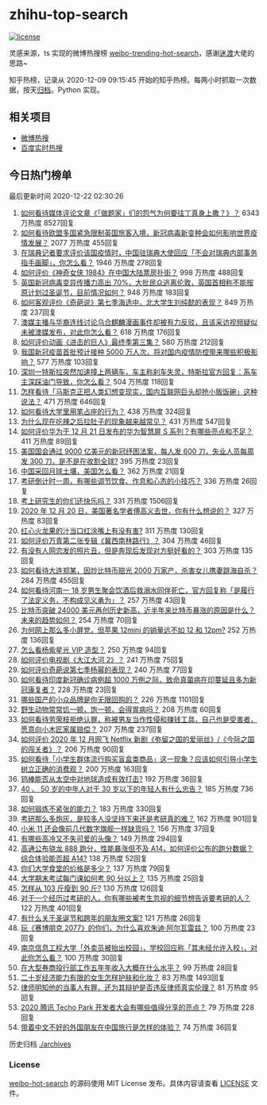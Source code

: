 # zhihu-top-search

[![license](https://img.shields.io/github/license/Arrackisarookie/zhihu-top-search)](https://github.com/Arrackisarookie/zhihu-top-search/blob/master/LICENSE)

灵感来源，ts 实现的微博热搜榜 [weibo-trending-hot-search](https://github.com/justjavac/weibo-trending-hot-search)，感谢[迷渡](https://github.com/justjavac)大佬的思路~

知乎热榜，记录从 2020-12-09 09:15:45 开始的知乎热榜。每两小时抓取一次数据，按天[归档](./archives)。Python 实现。

## 相关项目
+ [微博热搜](https://github.com/Arrackisarookie/weibo-hot-search)
+ [百度实时热搜](https://github.com/Arrackisarookie/baidu-hot-search)

## 今日热门榜单

<!-- Rank Begin -->

最后更新时间 2020-12-22 02:30:26

1. [如何看待媒体评论文章《「做题家」们的怨气为何要往丁真身上撒？》？](https://www.zhihu.com/question/435706809) 6343 万热度 8527回复
1. [如何看待欧盟多国紧急限制英国旅客入境，新冠病毒新变种会如何影响世界疫情发展？](https://www.zhihu.com/question/435784567) 2077 万热度 455回复
1. [在瑞典记者要求评价该国疫情时，中国驻瑞典大使回应「不会对瑞典内部事务指手画脚」，你怎么看？](https://www.zhihu.com/question/435784082) 1946 万热度 278回复
1. [如何评价《神奇女侠 1984》在中国大陆票房扑街？](https://www.zhihu.com/question/435654866) 998 万热度 488回复
1. [英国新冠病毒变异传播力高出 70%，大批民众逃离伦敦，英国首相称不能按原计划过圣诞节，目前情况如何？](https://www.zhihu.com/question/435677444) 948 万热度 183回复
1. [如何客观评价《奇葩说》第七季海选中，北大学生刘纯懿的表现？](https://www.zhihu.com/question/435351110) 849 万热度 237回复
1. [澳媒主播与华裔连线讨论乌合麒麟漫画事件却被有力反驳，且该采访视频疑似未被澳媒发布，对此你怎么看？](https://www.zhihu.com/question/435705927) 618 万热度 176回复
1. [如何评价动画《进击的巨人》最终季第三集？](https://www.zhihu.com/question/435720752) 580 万热度 212回复
1. [我国新冠疫苗首批预计接种 5000 万人次，将对国内疫情防控带来哪些积极影响？](https://www.zhihu.com/question/435798158) 577 万热度 103回复
1. [深圳一特斯拉突然加速撞上两辆车，车主称刹车失灵，特斯拉官方回复：系车主深踩油门导致，你怎么看？](https://www.zhihu.com/question/435837083) 504 万热度 118回复
1. [怎样看待「马斯克正把人类幻想变现实，国内互联网巨头却抢小贩饭碗」这种说法？](https://www.zhihu.com/question/433679559) 471 万热度 646回复
1. [如何看待大学里用笔占座的行为？](https://www.zhihu.com/question/435368063) 438 万热度 324回复
1. [为什么现在吃辣之后拉肚子的现象越来越常见？](https://www.zhihu.com/question/20696502) 431 万热度 547回复
1. [如何评价华为于 12 月 21 日发布的华为智慧屏 S 系列？有哪些亮点和不足？](https://www.zhihu.com/question/435836528) 411 万热度 89回复
1. [美国国会通过 9000 亿美元的新冠纾困法案，每人发 600 刀，失业人员每周发 300 刀，是不是在收割全球?](https://www.zhihu.com/question/435806538) 395 万热度 23回复
1. [中国采回月球土壤，美国怎么看？](https://www.zhihu.com/question/431947864) 362 万热度 21回复
1. [考研倒计时一周，有哪些调节饮食、作息和心态的小技巧？](https://www.zhihu.com/question/435798015) 336 万热度 26回复
1. [考上研究生的你们还快乐吗？](https://www.zhihu.com/question/402363496) 331 万热度 1506回复
1. [2020 年 12 月 20 日，美国著名学者傅高义去世，你有什么想说的？](https://www.zhihu.com/question/435792096) 327 万热度 83回复
1. [红心火龙果的汁当口红涂嘴上有没有害?](https://www.zhihu.com/question/434744917) 311 万热度 130回复
1. [如何评价万青第二张专辑《冀西南林路行》？](https://www.zhihu.com/question/67985896) 304 万热度 46回复
1. [有没有人网恋发的照片丑，但是奔现后发现对方挺好看的？](https://www.zhihu.com/question/266750825) 303 万热度 135回复
1. [如何看待大连郑某，因炒比特币赔光 2000 万家产，杀害女儿携妻跳海自杀？](https://www.zhihu.com/question/435575039) 284 万热度 455回复
1. [如何看待河南一 18 岁男生聚会饮酒后救溺水同伴死亡，官方回复称「是履行了法定义务，不构成见义勇为」？](https://www.zhihu.com/question/435803024) 257 万热度 43回复
1. [比特币突破 24000 美元再创历史新高，近半年来比特币暴涨的原因是什么？未来的趋势如何？](https://www.zhihu.com/question/435692521) 254 万热度 70回复
1. [为何网上那么多小屏党，但苹果 12mini 的销量远不如 12 和 12pm?](https://www.zhihu.com/question/434941670) 252 万热度 136回复
1. [怎么看杨紫星光 VIP 造型？](https://www.zhihu.com/question/435756519) 250 万热度 94回复
1. [如何评价电视剧《大江大河 2》？](https://www.zhihu.com/question/392094923) 241 万热度 75回复
1. [如何评价奇葩说第七季杨幂的表现？](https://www.zhihu.com/question/435506337) 240 万热度 77回复
1. [如何看待印度新冠确诊病例超 1000 万例之际，致命真菌病在印蔓延且多为新冠康复者？](https://www.zhihu.com/question/435590183) 228 万热度 23回复
1. [哪些国产的小众品牌是你无限回购的？](https://www.zhihu.com/question/292164259) 226 万热度 1101回复
1. [野生动物常常饥一顿，饱一顿，会得胃病吗？](https://www.zhihu.com/question/435273691) 208 万热度 60回复
1. [如何看待劳荣枝拒绝认罪，称被男友当作性侵和赚钱工具，自己也是受害者，愿意向小木匠家属赔偿？](https://www.zhihu.com/question/435804457) 207 万热度 237回复
1. [如何评价 2020 年 12 月网飞 Netflix 新剧《弥留之国的爱丽丝》/《今际之国的闯关者》？](https://www.zhihu.com/question/434269166) 206 万热度 90回复
1. [如何看待「小学生群体流行购买盲盒类商品」这一现象？应该如何引导小学生树立正确的消费观？](https://www.zhihu.com/question/435279057) 200 万热度 163回复
1. [钨棒能否从太空中对地球造成有效打击?](https://www.zhihu.com/question/435706105) 192 万热度 36回复
1. [40 、 50 岁的中年人对于 30 岁以下的年轻人有什么忠告？](https://www.zhihu.com/question/23422821) 185 万热度 736回复
1. [如何锻炼不紧张的能力？](https://www.zhihu.com/question/318545387) 183 万热度 330回复
1. [考研那么多炮灰，是较多人没坚持下来还是考研真的难？](https://www.zhihu.com/question/388037964) 162 万热度 901回复
1. [小米 11 还会像前几代数字旗舰一样缺货吗？](https://www.zhihu.com/question/434800369) 156 万热度 37回复
1. [有哪些高冷又不失可爱的头像？](https://www.zhihu.com/question/329630038) 149 万热度 294回复
1. [高通公布骁龙 888 跑分，性能暴涨但不及 A14，如何评价公布的跑分数据？综合体验能否超 A14?](https://www.zhihu.com/question/435525633) 138 万热度 52回复
1. [你们大学食堂的价格是多少？](https://www.zhihu.com/question/63917620) 137 万热度 79回复
1. [大学期末考试每门课如何考 90 分以上？](https://www.zhihu.com/question/305524143) 135 万热度 25回复
1. [怎样从 103 斤瘦到 90 斤?](https://www.zhihu.com/question/362934930) 130 万热度 126回复
1. [对于一个经历过考研的人，你有哪些被考生忽视的细节想告诉要考研的人？](https://www.zhihu.com/question/268360066) 122 万热度 401回复
1. [有什么关于圣诞节和跨年的朋友圈文案?](https://www.zhihu.com/question/360652290) 121 万热度 26回复
1. [玩《赛博朋克 2077》的你们，为什么喜欢朱迪·阿尔瓦雷兹？](https://www.zhihu.com/question/435736476) 100 万热度 23回复
1. [南京信息工程大学「外卖员被抬出校园」，学校回应称「其未经允许入校」，对此你怎么看？](https://www.zhihu.com/question/435856076) 100 万热度 30回复
1. [在大型券商投行部工作五年年收入大概在什么水平？](https://www.zhihu.com/question/28474832) 99 万热度 28回复
1. [二十岁经济能力有限的女生怎样护肤和化妆？](https://www.zhihu.com/question/27214615) 83 万热度 1493回复
1. [律师明知他的当事人有罪，还为其辩护是否违反律师真实伦理？](https://www.zhihu.com/question/434548168) 81 万热度 95回复
1. [2020 腾讯 Techo Park 开发者大会有哪些值得分享的亮点？](https://www.zhihu.com/question/435122732) 79 万热度 228回复
1. [带着中文不好的外国朋友在中国旅行是怎样的体验？](https://www.zhihu.com/question/435224634) 74 万热度 36回复
<!-- Rank End -->

历史归档 [./archives](./archives)

### License

[weibo-hot-search](https://github.com/Arrackisarookie/zhihu-top-search) 的源码使用 MIT License 发布。具体内容请查看 [LICENSE](./LICENSE) 文件。

